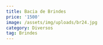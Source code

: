 ```yaml
---
title: Bacia de Brindes
price: '1500'
image: /assets/img/uploads/br24.jpg
category: Diversos
tag: Brindes
---
```


